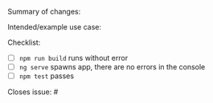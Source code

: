 <!-- Thank you for contributing to NgIntercom! Before we begin, let's make sure some stuff is in order. Please check the boxes below with an 'X' after each item is met. -->

Summary of changes: 

Intended/example use case: 

Checklist:
- [ ] `npm run build` runs without error
- [ ] `ng serve` spawns app, there are no errors in the console
- [ ] `npm test` passes

Closes issue: #

<!-- thanks for your contribution! -->
